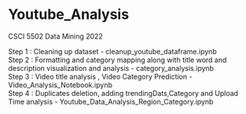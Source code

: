 # Youtube_Analysis
CSCI 5502 Data Mining 2022


Step 1 : Cleaning up dataset -  cleanup_youtube_dataframe.ipynb <br>
Step 2 : Formatting and category mapping along with title word and description visualization and analysis - category_analysis.ipynb <br>
Step 3 : Video title analysis , Video Category Prediction - Video_Analysis_Notebook.ipynb <br>
Step 4 : Duplicates deletion, adding trendingDats,Category and Upload Time  analysis - Youtube_Data_Analysis_Region_Category.ipynb <br>

